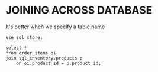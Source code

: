 # JOINING ACROSS DATABASE

It's better when we specify a table name

```
use sql_store;

select *
from order_items oi
join sql_inventory.products p
    on oi.product_id = p.product_id;
```